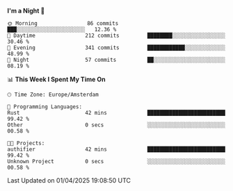 <!--START_SECTION:waka-->
**I'm a Night 🦉** 

```text
🌞 Morning                86 commits          ███░░░░░░░░░░░░░░░░░░░░░░   12.36 % 
🌆 Daytime                212 commits         ████████░░░░░░░░░░░░░░░░░   30.46 % 
🌃 Evening                341 commits         ████████████░░░░░░░░░░░░░   48.99 % 
🌙 Night                  57 commits          ██░░░░░░░░░░░░░░░░░░░░░░░   08.19 % 
```


📊 **This Week I Spent My Time On** 

```text
🕑︎ Time Zone: Europe/Amsterdam

💬 Programming Languages: 
Rust                     42 mins             █████████████████████████   99.42 % 
Other                    0 secs              ░░░░░░░░░░░░░░░░░░░░░░░░░   00.58 % 

🐱‍💻 Projects: 
authifier                42 mins             █████████████████████████   99.42 % 
Unknown Project          0 secs              ░░░░░░░░░░░░░░░░░░░░░░░░░   00.58 % 
```


 Last Updated on 01/04/2025 19:08:50 UTC
<!--END_SECTION:waka-->
